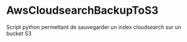 # AwsCloudsearchBackupToS3
Script python permettant de sauvegarder un index cloudsearch  sur un bucket S3
